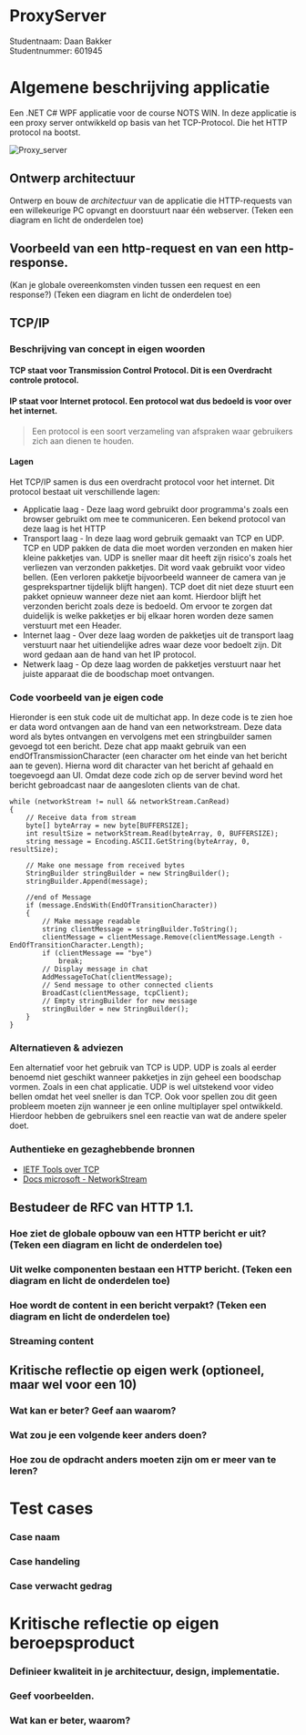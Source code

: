 # ProxyServer

Studentnaam: Daan Bakker  
Studentnummer: 601945

# Algemene beschrijving applicatie

Een .NET C# WPF applicatie voor de course NOTS WIN.
In deze applicatie is een proxy server ontwikkeld op basis van het TCP-Protocol. Die het HTTP protocol na bootst.

![Proxy_server](https://static.packt-cdn.com/products/9781789532975/graphics/de402723-a3f2-4d4b-b290-563b7cdbc32d.png)


##  Ontwerp architectuur
Ontwerp en bouw de *architectuur* van de applicatie die HTTP-requests van een willekeurige PC opvangt en doorstuurt naar één webserver. 
(Teken een diagram en licht de onderdelen toe)


##  Voorbeeld van een http-request en van een http-response. 
(Kan je globale overeenkomsten vinden tussen een request en een response?)  (Teken een diagram en licht de onderdelen toe)


##  TCP/IP
###  Beschrijving van concept in eigen woorden
#### TCP staat voor Transmission Control Protocol. Dit is een Overdracht controle protocol.
#### IP staat voor Internet protocol. Een protocol wat dus bedoeld is voor over het internet.

> Een protocol is een soort verzameling van afspraken waar gebruikers zich aan dienen te houden.

#### Lagen
Het TCP/IP samen is dus een overdracht protocol voor het internet. Dit protocol bestaat uit verschillende lagen:
- Applicatie laag - Deze laag word gebruikt door programma's zoals een browser gebruikt om mee te communiceren. Een bekend protocol van deze laag is het HTTP 
- Transport laag - In deze laag word gebruik gemaakt van TCP en UDP. TCP en UDP pakken de data die moet worden verzonden en maken hier kleine pakketjes van. UDP is sneller maar dit heeft zijn risico's zoals het verliezen van verzonden pakketjes. Dit word vaak gebruikt voor video bellen. (Een verloren pakketje bijvoorbeeld wanneer de camera van je gesprekspartner tijdelijk blijft hangen). TCP doet dit niet deze stuurt een pakket opnieuw wanneer deze niet aan komt. Hierdoor blijft het verzonden bericht zoals deze is bedoeld. Om ervoor te zorgen dat duidelijk is welke pakketjes er bij elkaar horen worden deze samen verstuurt met een Header.
- Internet laag - Over deze laag worden de pakketjes uit de transport laag verstuurt naar het uitiendelijke adres waar deze voor bedoelt zijn. Dit word gedaan aan de hand van het IP protocol.
- Netwerk laag - Op deze laag worden de pakketjes verstuurt naar het juiste apparaat die de boodschap moet ontvangen.

###  Code voorbeeld van je eigen code
Hieronder is een stuk code uit de multichat app. In deze code is te zien hoe er data word ontvangen aan de hand van een networkstream.
Deze data word als bytes ontvangen en vervolgens met een stringbuilder samen gevoegd tot een bericht. Deze chat app maakt gebruik van een endOfTransmissionCharacter (een character om het einde van het bericht aan te geven). Hierna word dit character van het bericht af gehaald en toegevoegd aan UI. Omdat deze code zich op de server bevind word het bericht gebroadcast naar de aangesloten clients van de chat. 
```
while (networkStream != null && networkStream.CanRead)
{
    // Receive data from stream
    byte[] byteArray = new byte[BUFFERSIZE];
    int resultSize = networkStream.Read(byteArray, 0, BUFFERSIZE);
    string message = Encoding.ASCII.GetString(byteArray, 0, resultSize);

    // Make one message from received bytes
    StringBuilder stringBuilder = new StringBuilder();
    stringBuilder.Append(message);

    //end of Message
    if (message.EndsWith(EndOfTransitionCharacter))
    {
        // Make message readable
        string clientMessage = stringBuilder.ToString(); 
        clientMessage = clientMessage.Remove(clientMessage.Length - EndOfTransitionCharacter.Length);
        if (clientMessage == "bye")
            break;
        // Display message in chat
        AddMessageToChat(clientMessage);
        // Send message to other connected clients
        BroadCast(clientMessage, tcpClient);
        // Empty stringBuilder for new message
        stringBuilder = new StringBuilder();
    }
} 
```

###  Alternatieven & adviezen
Een alternatief voor het gebruik van TCP is UDP. UDP is zoals al eerder benoemd niet geschikt wanneer pakketjes in zijn geheel een boodschap vormen. Zoals in een chat applicatie. UDP is wel uitstekend voor video bellen omdat het veel sneller is dan TCP. Ook voor spellen zou dit geen probleem moeten zijn wanneer je een online multiplayer spel ontwikkeld. Hierdoor hebben de gebruikers snel een reactie van wat de andere speler doet. 
###  Authentieke en gezaghebbende bronnen
- [IETF Tools over TCP](https://tools.ietf.org/html/rfc793)
- [Docs microsoft - NetworkStream](https://docs.microsoft.com/en-us/dotnet/api/system.net.sockets.networkstream?view=net-5.0)


##  Bestudeer de RFC van HTTP 1.1.
###  Hoe ziet de globale opbouw van een HTTP bericht er uit? (Teken een diagram en licht de onderdelen toe)
###  Uit welke componenten bestaan een HTTP bericht.  (Teken een diagram en licht de onderdelen toe)
###  Hoe wordt de content in een bericht verpakt? (Teken een diagram en licht de onderdelen toe)
###  Streaming content 

##  Kritische reflectie op eigen werk (optioneel, maar wel voor een 10)
###  Wat kan er beter? Geef aan waarom?
###  Wat zou je een volgende keer anders doen?
###  Hoe zou de opdracht anders moeten zijn om er meer van te leren?

# Test cases

### Case naam
### Case handeling
### Case verwacht gedrag

# Kritische reflectie op eigen beroepsproduct

### Definieer kwaliteit in je architectuur, design, implementatie. 
### Geef voorbeelden.
### Wat kan er beter, waarom? 
